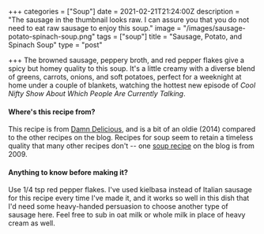 +++
categories = ["Soup"]
date = 2021-02-21T21:24:00Z
description = "The sausage in the thumbnail looks raw. I can assure you that you do not need to eat raw sausage to enjoy this soup."
image = "/images/sausage-potato-spinach-soup.png"
tags = ["soup"]
title = "Sausage, Potato, and Spinach Soup"
type = "post"

+++
The browned sausage, peppery broth, and red pepper flakes give a spicy but homey quality to this soup. It's a little creamy with a diverse blend of greens, carrots, onions, and soft potatoes, perfect for a weeknight at home under a couple of blankets, watching the hottest new episode of _Cool Nifty Show About Which People Are Currently Talking_.

#### Where's this recipe from?

This recipe is from [Damn Delicious](https://damndelicious.net/2014/10/29/sausage-potato-spinach-soup/ "DD"), and is a bit of an oldie (2014) compared to the other recipes on the blog. Recipes for soup seem to retain a timeless quality that many other recipes don't -- one [soup recipe](tuskbuddy.tk/chicken-tortilla-soup "Chicken Tortilla Soup") on the blog is from 2009.

#### Anything to know before making it?

Use 1/4 tsp red pepper flakes. I've used kielbasa instead of Italian sausage for this recipe every time I've made it, and it works so well in this dish that I'd need some heavy-handed persuasion to choose another type of sausage here. Feel free to sub in oat milk or whole milk in place of heavy cream as well.